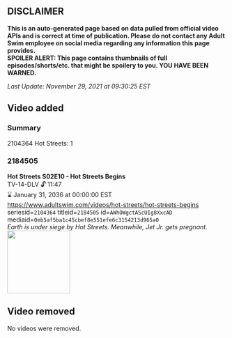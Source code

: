 ## DISCLAIMER
**This is an auto-generated page based on data pulled from official video APIs and is correct at time of publication. Please do not contact any Adult Swim employee on social media regarding any information this page provides.**  
**SPOILER ALERT: This page contains thumbnails of full episodes/shorts/etc. that might be spoilery to you. YOU HAVE BEEN WARNED.**  

_Last Update: November 29, 2021 at 09:30:25 EST_
## Video added
### Summary
2104364 Hot Streets: 1  
### 2184505
**Hot Streets S02E10 - Hot Streets Begins**  
TV-14-DLV 🔓 11:47  
⌛ January 31, 2036 at 00:00:00 EST  
https://www.adultswim.com/videos/hot-streets/hot-streets-begins  
seriesid=`2104364` titleid=`2184505` id=`AWhOWgctAScUIg8XxcAD` mediaid=`0eb5af5ba1c45cbef8e551efe6c3154213d965a0`  
_Earth is under siege by Hot Streets. Meanwhile, Jet Jr. gets pregnant._  
<a href="https://media.cdn.adultswim.com/uploads/20200305/thumbnails/2_20351531460-hotstreets_210_dup-20190115.jpg"><img src="https://media.cdn.adultswim.com/uploads/20200305/thumbnails/2_20351531460-hotstreets_210_dup-20190115.jpg" height="144px" /></a>
## Video removed
No videos were removed.  
